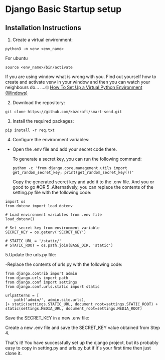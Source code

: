# Django Basic Startup setup

## Installation Instructions

1. Create a virtual environment:

```
python3 -m venv <env_name>
```
  For ubuntu
  ```
  source <env_name>/bin/activate
  ```
  If you are using window what is wrong with you.
  Find out yourself how to create and activate venv in your window and then you can watch your neighbours do... ....🙄
  [How To Set Up a Virtual Python Environment (Windows)](https://mothergeo-py.readthedocs.io/en/latest/development/how-to/venv-win.html)

2. Download the repository:

```
git clone https://github.com/kbzcraft/smart-send.git
```

3. Install the required packages:
```
pip install -r req.txt
```
4. Configure the environment variables:

  - Open the .env file and add your secret code there.

    To generate a secret key, you can run the following command:
    ```
    python -c 'from django.core.management.utils import get_random_secret_key; print(get_random_secret_key())'

    ```
    Copy the generated secret key and add it to the .env file.
    And you or good to go
    #OR
5 .Alternatively, you can replace the contents of the setting.py file with the following code:
  ```
  import os
  from dotenv import load_dotenv

  # Load environment variables from .env file
  load_dotenv()

  # Set secret key from environment variable
  SECRET_KEY = os.getenv('SECRET_KEY')

  # STATIC_URL = '/static/'
  # STATIC_ROOT = os.path.join(BASE_DIR, 'static')

  ```
5.Update the urls.py file:

  -Replace the contents of urls.py with the following code:
  ```
  from django.contrib import admin
  from django.urls import path
  from django.conf import settings
  from django.conf.urls.static import static

  urlpatterns = [
      path('admin/', admin.site.urls),
  ]+ static(settings.STATIC_URL, document_root=settings.STATIC_ROOT) + static(settings.MEDIA_URL, document_root=settings.MEDIA_ROOT)

  ```
  Save the SECRET_KEY in a new .env file:

  Create a new .env file and save the SECRET_KEY value obtained from Step 4.

  That's it! You have successfully set up the django project, but its probably easy to copy in setting.py and urls.py but if it's your first time then just clone it.
